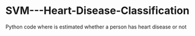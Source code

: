 # SVM---Heart-Disease-Classification
Python code where is estimated whether a person has heart disease or not
